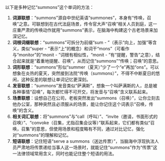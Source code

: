 以下是多种记忆“summons”这个单词的方法：
1. **词源联想**：“summons”源自中世纪英语“summones”，本身有“传唤，召唤”之意。可联想到在古代法庭场景，传令官大声“召唤”相关人员到庭，这一庄重严肃的传唤动作就用“summons”表示，在脑海中构建这个古老场景来加深记忆。
2. **词根词缀联想**：“summons”可拆分为前缀“sum - ”（表示“向上，加强”等含义，类似“super - ”表示“上”的概念）和词干“mons”（可看作与“monitor”的“monit - ”词根有相似性，“monit - ”有“提醒，警告”之意），结合起来就是“着重地提醒、召唤”，从而记住“summons”“传唤；召唤”的意思。
3. **词形联想**：“summons”形似“summer（夏天）”少了一个“e”再加“ons”。可以想象在炎热的夏天，突然接到法院“传唤（summons）”，不得不中断夏日的悠闲，这种反差的联想让单词记忆更深刻。
4. **发音联想**：“summons”发音类似“萨满斯”，想象一个叫萨满斯的人，总是被各种事情“召唤”，每次都忙得不可开交，将发音与“召唤”含义联系起来。
5. **场景联想**：设想自己在公司，老板突然发出“summons（召唤）”，让你立刻去他办公室，那种突然且必须服从的场景，能让你记住这个词表示“召唤，传唤”的含义。
6. **相关词汇联想**：将“summons”与“call（呼叫）”、“invite（邀请，书面形式的召唤）”、“convoke（召集，尤指召集会议等）”联系起来，它们都有类似“召唤，召集”的意思，但使用场景和程度略有不同，通过对比记忆，强化对“summons”的理解和记忆。
7. **短语联想**：记住短语“serve a summons（送达传票）”，当脑海中浮现执法人员严肃地将传票递给当事人这一场景时，就能记住“summons”作为“传票”这一法律领域常用含义，同时也能记住整个短语的用法。 